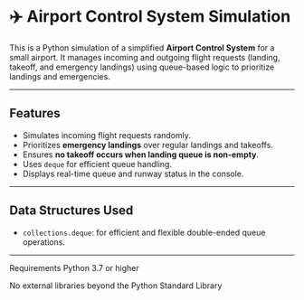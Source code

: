 # ✈️ Airport Control System Simulation

This is a Python simulation of a simplified **Airport Control System** for a small airport. It manages incoming and outgoing flight requests (landing, takeoff, and emergency landings) using queue-based logic to prioritize landings and emergencies.

---

## Features

- Simulates incoming flight requests randomly.
- Prioritizes **emergency landings** over regular landings and takeoffs.
- Ensures **no takeoff occurs when landing queue is non-empty**.
- Uses `deque` for efficient queue handling.
- Displays real-time queue and runway status in the console.

---

## Data Structures Used

- `collections.deque`: for efficient and flexible double-ended queue operations.

---
Requirements
Python 3.7 or higher

No external libraries beyond the Python Standard Library
